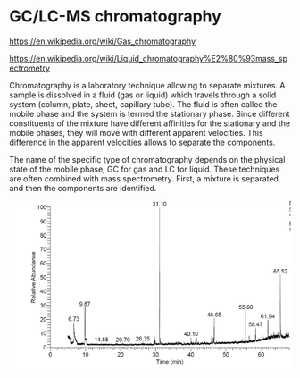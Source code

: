 # GC/LC-MS chromatography 

https://en.wikipedia.org/wiki/Gas_chromatography

https://en.wikipedia.org/wiki/Liquid_chromatography%E2%80%93mass_spectrometry

Chromatography is a laboratory technique allowing to separate mixtures. A sample is dissolved in a fluid (gas or liquid) which travels through a solid system (column, plate, sheet, capillary tube). The fluid is often called the mobile phase and the system is termed the stationary phase. Since different constituents of the mixture have different affinities for the stationary and the mobile phases, they will move with different apparent velocities. This difference in the apparent velocities allows to separate the components.

The name of the specific type of chromatography depends on the physical state of the mobile phase, GC for gas and LC for liquid. These techniques are often combined with mass spectrometry. First, a mixture is separated and then the components are identified.

![spectrum](GC_spectrum.png)
